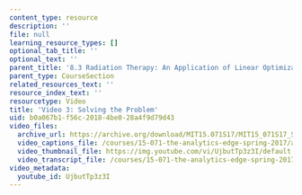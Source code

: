 ```yaml
---
content_type: resource
description: ''
file: null
learning_resource_types: []
optional_tab_title: ''
optional_text: ''
parent_title: '8.3 Radiation Therapy: An Application of Linear Optimization '
parent_type: CourseSection
related_resources_text: ''
resource_index_text: ''
resourcetype: Video
title: 'Video 3: Solving the Problem'
uid: b0a067b1-f56c-2018-4be0-28a4f9d79d43
video_files:
  archive_url: https://archive.org/download/MIT15.071S17/MIT15_071S17_Session_8.3.05_300k.mp4
  video_captions_file: /courses/15-071-the-analytics-edge-spring-2017/a36ac00a69705b828ea373c4a9e45bce_UjbutTp3z3I.vtt
  video_thumbnail_file: https://img.youtube.com/vi/UjbutTp3z3I/default.jpg
  video_transcript_file: /courses/15-071-the-analytics-edge-spring-2017/8e1057806401b723b5bbbd7120b8c4ba_UjbutTp3z3I.pdf
video_metadata:
  youtube_id: UjbutTp3z3I
---
```

